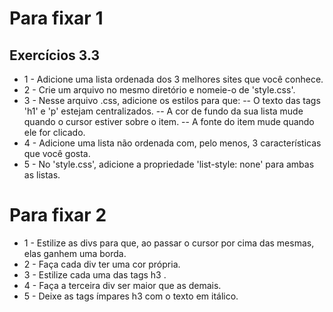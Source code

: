 # Para fixar 1
## Exercícios 3.3

- 1 - Adicione uma lista ordenada dos 3 melhores sites que você conhece.
- 2 - Crie um arquivo no mesmo diretório e nomeie-o de 'style.css'.
- 3 - Nesse arquivo .css, adicione os estilos para que:
-- O texto das tags 'h1' e 'p' estejam centralizados.
-- A cor de fundo da sua lista mude quando o cursor estiver sobre o item.
-- A fonte do item mude quando ele for clicado.
- 4 - Adicione uma lista não ordenada com, pelo menos, 3 características que você gosta.
- 5 - No 'style.css', adicione a propriedade 'list-style: none' para ambas as listas.

# Para fixar 2

- 1 - Estilize as divs para que, ao passar o cursor por cima das mesmas, elas ganhem uma borda.
- 2 - Faça cada div ter uma cor própria.
- 3 - Estilize cada uma das tags h3 .
- 4 - Faça a terceira div ser maior que as demais.
- 5 - Deixe as tags ímpares h3 com o texto em itálico.